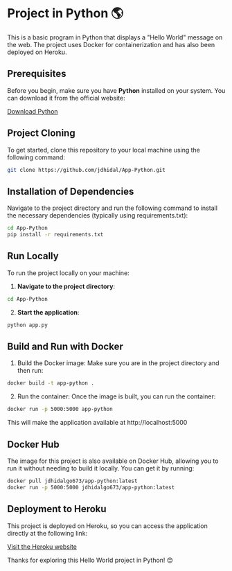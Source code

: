 # Project in Python 🌎

This is a basic program in Python that displays a "Hello World" message on the web. The project uses Docker for containerization and has also been deployed on Heroku.

## Prerequisites

Before you begin, make sure you have **Python** installed on your system. You can download it from the official website:

[Download Python](https://www.python.org)

## Project Cloning

To get started, clone this repository to your local machine using the following command:

```bash
git clone https://github.com/jdhidal/App-Python.git
```

## Installation of Dependencies

Navigate to the project directory and run the following command to install the necessary dependencies (typically using requirements.txt):

```bash
cd App-Python
pip install -r requirements.txt
```

## Run Locally

To run the project locally on your machine:

1. **Navigate to the project directory**:
```bash
cd App-Python
```

2. **Start the application**:
```bash
python app.py
```

## Build and Run with Docker

1. Build the Docker image: Make sure you are in the project directory and then run:
```bash
docker build -t app-python .
```

2. Run the container: Once the image is built, you can run the container:
```bash
docker run -p 5000:5000 app-python
```
This will make the application available at http://localhost:5000

## Docker Hub

The image for this project is also available on Docker Hub, allowing you to run it without needing to build it locally. You can get it by running:

```bash
docker pull jdhidalgo673/app-python:latest
docker run -p 5000:5000 jdhidalgo673/app-python:latest
```

## Deployment to Heroku

This project is deployed on Heroku, so you can access the application directly at the following link:

[Visit the Heroku website](https://app-pythons-ef2f354011f3.herokuapp.com/)



Thanks for exploring this Hello World project in Python! 😊